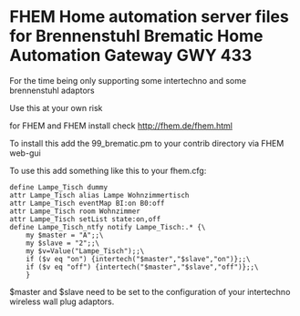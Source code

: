 # FHEM Home automation server files for Brennenstuhl Brematic Home Automation Gateway GWY 433
For the time being only supporting some intertechno and some brennenstuhl adaptors

Use this at your own risk

for FHEM and FHEM install check http://fhem.de/fhem.html

To install this add the 99_brematic.pm to your contrib directory via FHEM web-gui

To use this add something like this to your fhem.cfg:
```
define Lampe_Tisch dummy
attr Lampe_Tisch alias Lampe Wohnzimmertisch
attr Lampe_Tisch eventMap BI:on B0:off
attr Lampe_Tisch room Wohnzimmer
attr Lampe_Tisch setList state:on,off
define Lampe_Tisch_ntfy notify Lampe_Tisch:.* {\
    my $master = "A";;\
    my $slave = "2";;\
    my $v=Value("Lampe_Tisch");;\
    if ($v eq "on") {intertech("$master","$slave","on")};;\
    if ($v eq "off") {intertech("$master","$slave","off")};;\
    }
```

$master and $slave need to be set to the configuration of your intertechno wireless wall plug adaptors.
